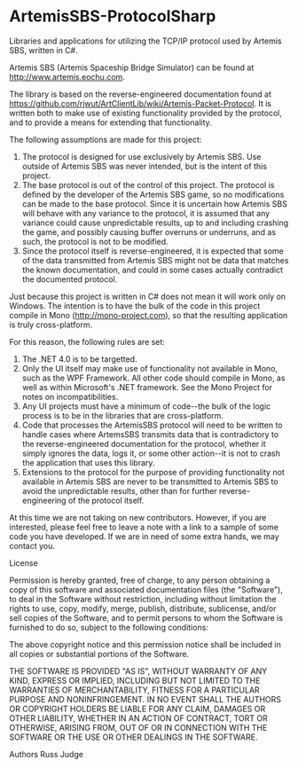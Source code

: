 ArtemisSBS-ProtocolSharp
========================

Libraries and applications for utilizing the TCP/IP protocol used by Artemis SBS, written in C#.

Artemis SBS (Artemis Spaceship Bridge Simulator) can be found at http://www.artemis.eochu.com.

The library is based on the reverse-engineered documentation found at https://github.com/rjwut/ArtClientLib/wiki/Artemis-Packet-Protocol.  It is written both to make use of existing functionality provided by the protocol, and to provide a means for extending that functionality.

The following assumptions are made for this project:

1. The protocol is designed for use exclusively by Artemis SBS.  Use outside of Artemis SBS was never intended, but is the intent of this project.
2. The base protocol is out of the control of this project.  The protocol is defined by the developer of the Artemis SBS game, so no modifications can be made to the base protocol.  Since it is uncertain how Artemis SBS will behave with any variance to the protocol, it is assumed that any variance could cause unpredictable results, up to and including crashing the game, and possibly causing buffer overruns or underruns, and as such, the protocol is not to be modified.
3. Since the protocol itself is reverse-engineered, it is expected that some of the data transmitted from Artemis SBS might not be data that matches the known documentation, and could in some cases actually contradict the documented protocol.  

Just because this project is written in C# does not mean it will work only on Windows.  The intention is to have the bulk of the code in this project compile in Mono (http://mono-project.com), so that the resulting application is truly cross-platform.

For this reason, the following rules are set:

1. The .NET 4.0 is to be targetted.
2. Only the UI itself may make use of functionality not available in Mono, such as the WPF Framework.  All other code should compile in Mono, as well as within Microsoft's .NET framework.  See the Mono Project for notes on incompatibilities.
3. Any UI projects must have a minimum of code--the bulk of the logic process is to be in the libraries that are cross-platform.
4. Code that processes the ArtemisSBS protocol will need to be written to handle cases where ArtemsSBS transmits data that is contradictory to the reverse-engineered documentation for the protocol, whether it simply ignores the data, logs it, or some other action--it is not to crash the application that uses this library.
5. Extensions to the protocol for the purpose of providing functionality not available in Artemis SBS are never to be transmitted to Artemis SBS to avoid the unpredictable results, other than for further reverse-engineering of the protocol itself.


At this time we are not taking on new contributors.  However, if you are interested, please feel free to leave a note with a link to a sample of some code you have developed.  If we are in need of some extra hands, we may contact you.

License

Permission is hereby granted, free of charge, to any person obtaining a copy of this software and associated documentation files (the "Software"), to deal in the Software without restriction, including without limitation the rights to use, copy, modify, merge, publish, distribute, sublicense, and/or sell copies of the Software, and to permit persons to whom the Software is furnished to do so, subject to the following conditions:

The above copyright notice and this permission notice shall be included in all copies or substantial portions of the Software.

THE SOFTWARE IS PROVIDED "AS IS", WITHOUT WARRANTY OF ANY KIND, EXPRESS OR IMPLIED, INCLUDING BUT NOT LIMITED TO THE WARRANTIES OF MERCHANTABILITY, FITNESS FOR A PARTICULAR PURPOSE AND NONINFRINGEMENT. IN NO EVENT SHALL THE AUTHORS OR COPYRIGHT HOLDERS BE LIABLE FOR ANY CLAIM, DAMAGES OR OTHER LIABILITY, WHETHER IN AN ACTION OF CONTRACT, TORT OR OTHERWISE, ARISING FROM, OUT OF OR IN CONNECTION WITH THE SOFTWARE OR THE USE OR OTHER DEALINGS IN THE SOFTWARE.

Authors
Russ Judge
